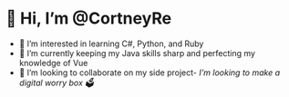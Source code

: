 # 👋 Hi, I’m @CortneyRe
- 👀 I’m interested in learning C#, Python, and Ruby
- 🌱 I’m currently keeping my Java skills sharp and perfecting my knowledge of Vue
- 💞️ I’m looking to collaborate on my side project- _I'm looking to make a digital worry box 🗳_


<!---
- 📫 How to reach me ...
CortneyRe/CortneyRe is a ✨ special ✨ repository because its `README.md` (this file) appears on your GitHub profile.
You can click the Preview link to take a look at your changes.
--->
